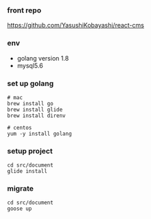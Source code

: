 
### front repo
https://github.com/YasushiKobayashi/react-cms

### env
- golang version 1.8
- mysql5.6

### set up golang
```shell
# mac
brew install go
brew install glide
brew install direnv

# centos
yum -y install golang
```

### setup project
```shell
cd src/document
glide install
```


### migrate
```shell
cd src/document
goose up
```
